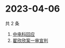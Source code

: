 # 2023-04-06

共 2 条

<!-- BEGIN -->
<!-- 最后更新时间 Thu Apr 06 2023 05:07:34 GMT+0800 (China Standard Time) -->

1. [中电科回应](https://www.zhihu.com/search?q=中电科回应)
1. [翟欣欣案一审宣判](https://www.zhihu.com/search?q=翟欣欣案一审宣判)

<!-- END -->
